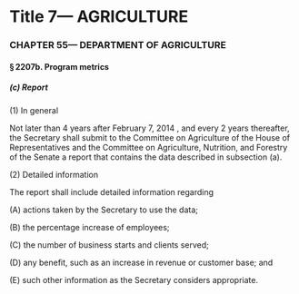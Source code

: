 
# Title 7— AGRICULTURE
### CHAPTER 55— DEPARTMENT OF AGRICULTURE
#### § 2207b. Program metrics
##### (c) Report

(1) In general

Not later than 4 years after February 7, 2014 , and every 2 years thereafter, the Secretary shall submit to the Committee on Agriculture of the House of Representatives and the Committee on Agriculture, Nutrition, and Forestry of the Senate a report that contains the data described in subsection (a).

(2) Detailed information

The report shall include detailed information regarding

(A) actions taken by the Secretary to use the data;

(B) the percentage increase of employees;

(C) the number of business starts and clients served;

(D) any benefit, such as an increase in revenue or customer base; and

(E) such other information as the Secretary considers appropriate.
